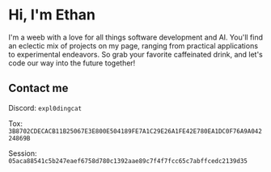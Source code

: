 # Hi, I'm Ethan

I'm a weeb with a love for all things software development and AI. You'll find an eclectic mix of projects on my page, ranging from practical applications to experimental endeavors. So grab your favorite caffeinated drink, and let's code our way into the future together!


## Contact me

Discord: `expl0dingcat`

Tox: `3B8702CDECACB11B25067E3E800E504189FE7A1C29E26A1FE42E780EA1DC0F76A9A04224869B`

Session: `05aca88541c5b247eaef6758d780c1392aae89c7f4f7fcc65c7abffcedc2139d35`
